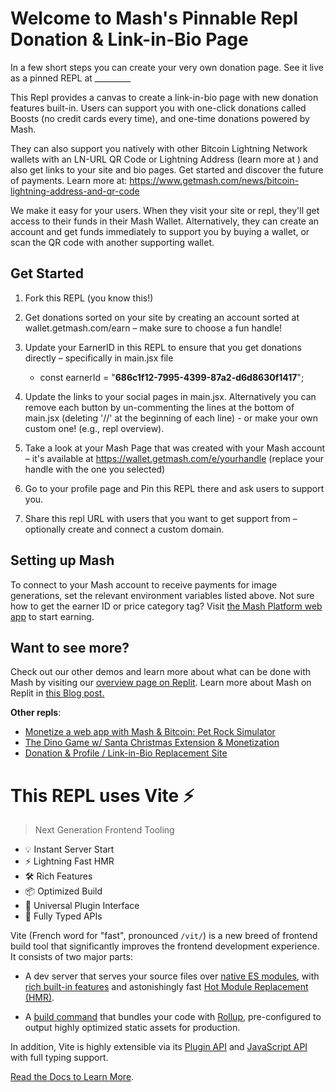 # Welcome to Mash's Pinnable Repl Donation & Link-in-Bio Page

In a few short steps you can create your very own donation page. See it live as a pinned REPL at _________

This Repl provides a canvas to create a link-in-bio page with new donation features built-in. Users can support you with one-click donations called Boosts (no credit cards every time), and one-time donations powered by Mash. 

They can also support you natively with other Bitcoin Lightning Network wallets with an LN-URL QR Code or Lightning Address (learn more at ) and also get links to your site and bio pages. Get started and discover the future of payments. Learn more at: https://www.getmash.com/news/bitcoin-lightning-address-and-qr-code

We make it easy for your users. When they visit your site or repl, they'll get access to their funds in their Mash Wallet. Alternatively, they can create an account and get funds immediately to support you by buying a wallet, or scan the QR code with another supporting wallet. 

## Get Started
1. Fork this REPL (you know this!)

2. Get donations sorted on your site by creating an account sorted at wallet.getmash.com/earn – make sure to choose a fun handle!

3. Update your EarnerID in this REPL to ensure that you get donations directly – specifically in main.jsx file
    * const earnerId = "**686c1f12-7995-4399-87a2-d6d8630f1417**";

4. Update the links to your social pages in main.jsx. Alternatively you can remove each button by un-commenting the lines at the bottom of main.jsx (deleting '//' at the beginning of each line) - or make your own custom one! (e.g., repl overview).
   
5. Take a look at your Mash Page that was created with your Mash account – it's available at https://wallet.getmash.com/e/yourhandle (replace your handle with the one you selected)
6. Go to your profile page and Pin this REPL there and ask users to support you.
7. Share this repl URL with users that you want to get support from – optionally create  and connect a custom domain.


## Setting up Mash

To connect to your Mash account to receive payments for image generations, set the relevant environment variables listed above. Not sure how to get the earner ID or price category tag? Visit [the Mash Platform web app](https://wallet.getmash.com/earn/home) to start earning.

## Want to see more?

Check out our other demos and learn more about what can be done with Mash by visiting our 
[overview page on Replit](https://replit.com/@getmash/Mash-Monetization-Overview?v=1).
Learn more about Mash on Replit in [this Blog post.](https://www.getmash.com/news/building-on-replit-with-mash)

**Other repls**:

- [Monetize a web app with Mash & Bitcoin: Pet Rock Simulator](https://replit.com/@getmash/Monetize-a-web-app-with-Mash-and-Bitcoin-Pet-Rock-Simulator?v=1)
- [The Dino Game w/ Santa Christmas Extension & Monetization](https://replit.com/@getmash/The-Dino-Game-with-Santa-Christmas-Extension-and-Monetization?v=1)
- [Donation & Profile / Link-in-Bio Replacement Site](https://replit.com/@getmash/Donation-and-Profile-Link-in-Bio-Replacement-Site?v=1)



# This REPL uses Vite ⚡

> Next Generation Frontend Tooling

- 💡 Instant Server Start
- ⚡️ Lightning Fast HMR
- 🛠️ Rich Features
- 📦 Optimized Build
- 🔩 Universal Plugin Interface
- 🔑 Fully Typed APIs

Vite (French word for "fast", pronounced `/vit/`) is a new breed of frontend build tool that significantly improves the frontend development experience. It consists of two major parts:

- A dev server that serves your source files over [native ES modules](https://developer.mozilla.org/en-US/docs/Web/JavaScript/Guide/Modules), with [rich built-in features](https://vitejs.dev/guide/features.html) and astonishingly fast [Hot Module Replacement (HMR)](https://vitejs.dev/guide/features.html#hot-module-replacement).

- A [build command](https://vitejs.dev/guide/build.html) that bundles your code with [Rollup](https://rollupjs.org), pre-configured to output highly optimized static assets for production.

In addition, Vite is highly extensible via its [Plugin API](https://vitejs.dev/guide/api-plugin.html) and [JavaScript API](https://vitejs.dev/guide/api-javascript.html) with full typing support.

[Read the Docs to Learn More](https://vitejs.dev).